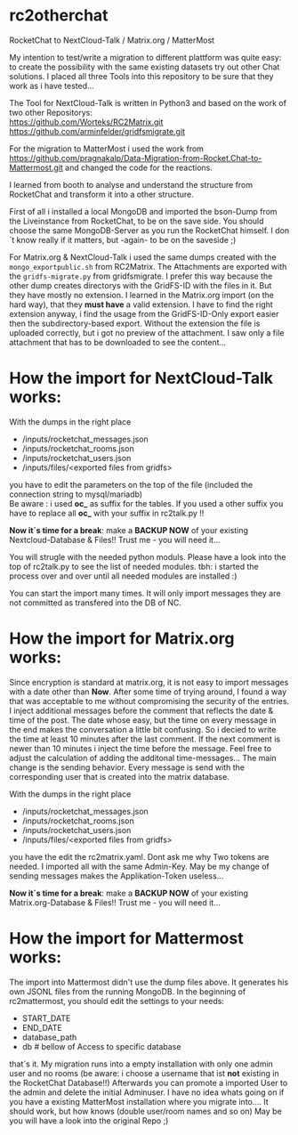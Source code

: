 # rc2otherchat
RocketChat to NextCloud-Talk / Matrix.org / MatterMost

My intention to test/write a migration to different plattform was quite easy: to create the possibility with the same existing datasets try out other Chat solutions.
I placed all three Tools into this repository to be sure that they work as i have tested... 

The Tool for NextCloud-Talk is written in Python3 and based on the work of two other Repositorys:  
https://github.com/Worteks/RC2Matrix.git  
https://github.com/arminfelder/gridfsmigrate.git  

For the migration to MatterMost i used the work from https://github.com/pragnakalp/Data-Migration-from-Rocket.Chat-to-Mattermost.git and changed the code for the reactions. 

I learned from booth to analyse and understand the structure from RocketChat and transform it into a other structure.

First of all i installed a local MongoDB and imported the bson-Dump from the Liveinstance from RocketChat, to be on the save side.
You should choose the same MongoDB-Server as you run the RocketChat himself. I don´t know really if it matters, but -again- to be on the saveside ;)

For Matrix.org & NextCloud-Talk i used the same dumps created with the `mongo_exportpublic.sh` from RC2Matrix.
The Attachments are exported with the `gridfs-migrate.py` from gridfsmigrate. 
I prefer this way because the other dump creates directorys with the GridFS-ID with the files in it. But they have mostly no extension. 
I learned in the Matrix.org import (on the hard way), that they **must have** a valid extension. I have to find the right extension anyway, i find the usage from the GridFS-ID-Only export easier then the subdirectory-based export. Without the extension the file is uploaded correctly, but i got no preview of the attachment. I saw only a file attachment that has to be downloaded to see the content...

# How the import for NextCloud-Talk works:
With the dumps in the right place  
- /inputs/rocketchat_messages.json  
- /inputs/rocketchat_rooms.json  
- /inputs/rocketchat_users.json  
- /inputs/files/\<exported files from gridfs>  

you have to edit the parameters on the top of the file (included the connection string to mysql/mariadb)  
Be aware : i used **oc_** as suffix for the tables. If you used a other suffix you have to replace all **oc_** with your suffix in rc2talk.py !!  

**Now it´s time for a break**: make a **BACKUP NOW** of your existing Nextcloud-Database & Files!! Trust me - you will need it...

You will strugle with the needed python moduls. Please have a look into the top of rc2talk.py to see the list of needed modules. tbh: i started the process over and over until all needed modules are installed :)  

You can start the import many times. It will only import messages they are not committed as transfered into the DB of NC.

# How the import for Matrix.org works:
Since encryption is standard at matrix.org, it is not easy to import messages with a date other than **Now**. After some time of trying around, I found a way that was acceptable to me without compromising the security of the entries.
I inject additional messages before the comment that reflects the date & time of the post. The date whose easy, but the time on every message in the end makes the conversation a little bit confusing.
So i decied to write the time at least 10 minutes after the last comment. If the next comment is newer than 10 minutes i inject the time before the message. Feel free to adjust the calculation of adding the additonal time-messages...
The main change is the sending behavior. Every message is send with the corresponding user that is created into the matrix database.

With the dumps in the right place  
- /inputs/rocketchat_messages.json  
- /inputs/rocketchat_rooms.json  
- /inputs/rocketchat_users.json  
- /inputs/files/\<exported files from gridfs>  

you have the edit the rc2matrix.yaml. Dont ask me why Two tokens are needed. I imported all with the same Admin-Key. May be my change of sending messages makes the Applikation-Token useless...

**Now it´s time for a break**: make a **BACKUP NOW** of your existing Matrix.org-Database & Files!! Trust me - you will need it...

# How the import for Mattermost works:
The import into Mattermost didn't use the dump files above. It generates his own JSONL files from the running MongoDB. 
In the beginning of rc2mattermost, you should edit the settings to your needs:
- START_DATE
- END_DATE
- database_path
- db # bellow of Access to specific database

that´s it.
My migration runs into a empty installation with only one admin user and no rooms (be aware: i choose a username that ist **not** existing in the RocketChat Database!!) Afterwards you can promote a imported User to the admin and delete the initial Adminuser. I have no idea whats going on if you have a existing MatterMost installation where you migrate into.... It should work, but how knows (double user/room names and so on)
May be you will have a look into the original Repo ;)
